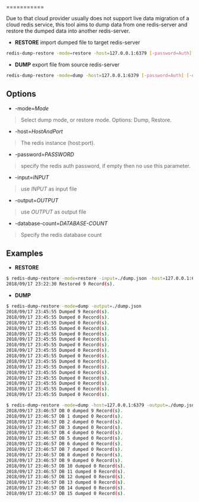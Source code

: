 ===========


Due to that cloud provider usually does not support live data migration of a cloud redis service, this tool aims to dump data from one redis-server and restore the dumped data into another redis-server.


* **RESTORE** import dumped file to target redis-server

```sh
redis-dump-restore -mode=restore -host=127.0.0.1:6379 [-password=Auth] [-input=/path/to/file]
```

* **DUMP** export file from source redis-server

```sh
redis-dump-restore -mode=dump -host=127.0.0.1:6379 [-password=Auth] [-output=/path/to/file] [-database-count=16]
```

Options
-------

+ -mode=_Mode_

> Select dump mode, or restore mode. Options: Dump, Restore.

+ -host=_HostAndPort_

> The redis instance (host:port).

+ -password=_PASSWORD_

> specify the redis auth password, if empty then no use this parameter.

+ -input=_INPUT_

> use _INPUT_ as input file

+ -output=_OUTPUT_

> use _OUTPUT_ as output file

+ -database-count=_DATABASE-COUNT_

> Specify the redis database count

Examples
-------

* **RESTORE**

```sh
$ redis-dump-restore -mode=restore -input=./dump.json -host=127.0.0.1:6378
2018/09/17 23:22:30 Restored 9 Record(s).
```

* **DUMP**

```sh
$ redis-dump-restore -mode=dump -output=./dump.json
2018/09/17 23:45:55 Dumped 9 Record(s).
2018/09/17 23:45:55 Dumped 0 Record(s).
2018/09/17 23:45:55 Dumped 0 Record(s).
2018/09/17 23:45:55 Dumped 0 Record(s).
2018/09/17 23:45:55 Dumped 0 Record(s).
2018/09/17 23:45:55 Dumped 0 Record(s).
2018/09/17 23:45:55 Dumped 0 Record(s).
2018/09/17 23:45:55 Dumped 0 Record(s).
2018/09/17 23:45:55 Dumped 0 Record(s).
2018/09/17 23:45:55 Dumped 0 Record(s).
2018/09/17 23:45:55 Dumped 0 Record(s).
2018/09/17 23:45:55 Dumped 0 Record(s).
2018/09/17 23:45:55 Dumped 0 Record(s).
2018/09/17 23:45:55 Dumped 0 Record(s).
2018/09/17 23:45:55 Dumped 0 Record(s).
2018/09/17 23:45:55 Dumped 0 Record(s).

$ redis-dump-restore -mode=dump -host=127.0.0.1:6379 -output=./dump.json
2018/09/17 23:46:57 DB 0 dumped 9 Record(s).
2018/09/17 23:46:57 DB 1 dumped 0 Record(s).
2018/09/17 23:46:57 DB 2 dumped 0 Record(s).
2018/09/17 23:46:57 DB 3 dumped 0 Record(s).
2018/09/17 23:46:57 DB 4 dumped 0 Record(s).
2018/09/17 23:46:57 DB 5 dumped 0 Record(s).
2018/09/17 23:46:57 DB 6 dumped 0 Record(s).
2018/09/17 23:46:57 DB 7 dumped 0 Record(s).
2018/09/17 23:46:57 DB 8 dumped 0 Record(s).
2018/09/17 23:46:57 DB 9 dumped 0 Record(s).
2018/09/17 23:46:57 DB 10 dumped 0 Record(s).
2018/09/17 23:46:57 DB 11 dumped 0 Record(s).
2018/09/17 23:46:57 DB 12 dumped 0 Record(s).
2018/09/17 23:46:57 DB 13 dumped 0 Record(s).
2018/09/17 23:46:57 DB 14 dumped 0 Record(s).
2018/09/17 23:46:57 DB 15 dumped 0 Record(s).
```
